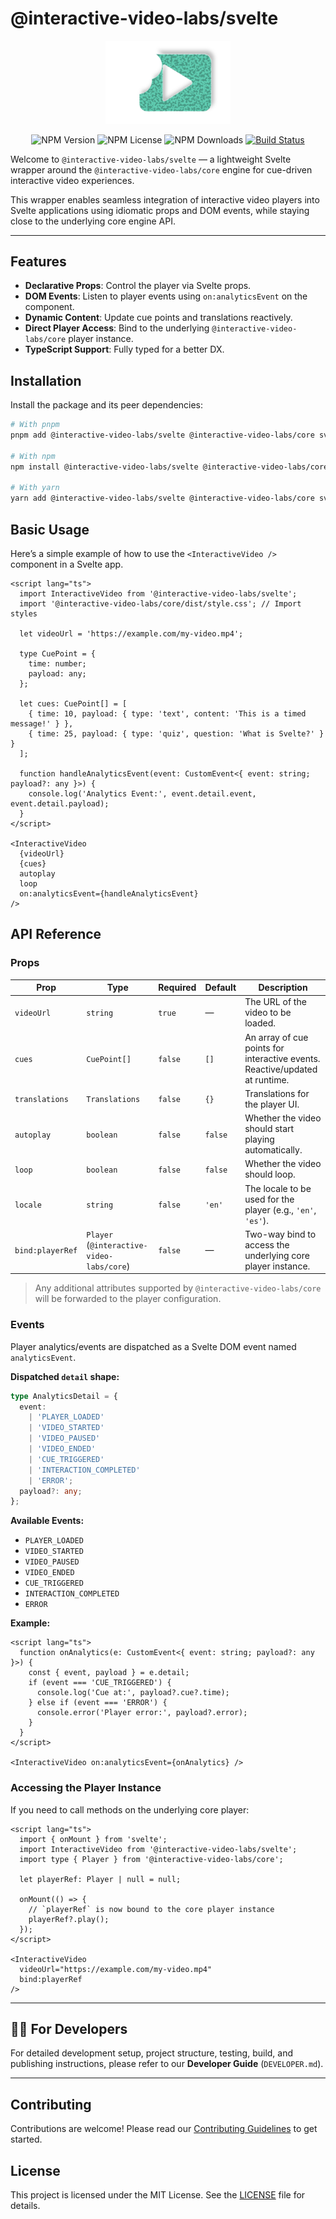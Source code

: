 # @interactive-video-labs/svelte

<p align="center">
  <img src="https://raw.githubusercontent.com/interactive-video-labs/docs/main/logo.svg" width="200px" alt="Interactive Video Labs Logo" />
</p>
<p align="center">
  <img src="https://img.shields.io/npm/v/@interactive-video-labs/svelte" alt="NPM Version" />
  <img src="https://img.shields.io/npm/l/@interactive-video-labs/svelte" alt="NPM License" />
  <img src="https://img.shields.io/npm/d18m/@interactive-video-labs/svelte?style=flat-square" alt="NPM Downloads" />
  <a href="https://github.com/interactive-video-labs/interactive-video-svelte-wrapper/actions">
    <img src="https://github.com/interactive-video-labs/interactive-video-svelte-wrapper/actions/workflows/release.yml/badge.svg" alt="Build Status" />
  </a>
</p>

Welcome to `@interactive-video-labs/svelte` — a lightweight Svelte wrapper around the `@interactive-video-labs/core` engine for cue-driven interactive video experiences.

This wrapper enables seamless integration of interactive video players into Svelte applications using idiomatic props and DOM events, while staying close to the underlying core engine API.

---

## Features

- **Declarative Props**: Control the player via Svelte props.
- **DOM Events**: Listen to player events using `on:analyticsEvent` on the component.
- **Dynamic Content**: Update cue points and translations reactively.
- **Direct Player Access**: Bind to the underlying `@interactive-video-labs/core` player instance.
- **TypeScript Support**: Fully typed for a better DX.

## Installation

Install the package and its peer dependencies:

```bash
# With pnpm
pnpm add @interactive-video-labs/svelte @interactive-video-labs/core svelte

# With npm
npm install @interactive-video-labs/svelte @interactive-video-labs/core svelte

# With yarn
yarn add @interactive-video-labs/svelte @interactive-video-labs/core svelte
```

## Basic Usage

Here’s a simple example of how to use the `<InteractiveVideo />` component in a Svelte app.

```svelte
<script lang="ts">
  import InteractiveVideo from '@interactive-video-labs/svelte';
  import '@interactive-video-labs/core/dist/style.css'; // Import styles

  let videoUrl = 'https://example.com/my-video.mp4';

  type CuePoint = {
    time: number;
    payload: any;
  };

  let cues: CuePoint[] = [
    { time: 10, payload: { type: 'text', content: 'This is a timed message!' } },
    { time: 25, payload: { type: 'quiz', question: 'What is Svelte?' } }
  ];

  function handleAnalyticsEvent(event: CustomEvent<{ event: string; payload?: any }>) {
    console.log('Analytics Event:', event.detail.event, event.detail.payload);
  }
</script>

<InteractiveVideo
  {videoUrl}
  {cues}
  autoplay
  loop
  on:analyticsEvent={handleAnalyticsEvent}
/>
```

## API Reference

### Props

| Prop             | Type                                      | Required | Default | Description                                                                 |
| ---------------- | ----------------------------------------- | -------- | ------- | --------------------------------------------------------------------------- |
| `videoUrl`       | `string`                                  | `true`   | —       | The URL of the video to be loaded.                                          |
| `cues`           | `CuePoint[]`                              | `false`  | `[]`    | An array of cue points for interactive events. Reactive/updated at runtime. |
| `translations`   | `Translations`                            | `false`  | `{}`    | Translations for the player UI.                                             |
| `autoplay`       | `boolean`                                 | `false`  | `false` | Whether the video should start playing automatically.                       |
| `loop`           | `boolean`                                 | `false`  | `false` | Whether the video should loop.                                              |
| `locale`         | `string`                                  | `false`  | `'en'`  | The locale to be used for the player (e.g., `'en'`, `'es'`).                |
| `bind:playerRef` | `Player` (`@interactive-video-labs/core`) | `false`  | —       | Two-way bind to access the underlying core player instance.                 |

> Any additional attributes supported by `@interactive-video-labs/core` will be forwarded to the player configuration.

### Events

Player analytics/events are dispatched as a Svelte DOM event named `analyticsEvent`.

**Dispatched `detail` shape:**

```ts
type AnalyticsDetail = {
  event:
    | 'PLAYER_LOADED'
    | 'VIDEO_STARTED'
    | 'VIDEO_PAUSED'
    | 'VIDEO_ENDED'
    | 'CUE_TRIGGERED'
    | 'INTERACTION_COMPLETED'
    | 'ERROR';
  payload?: any;
};
```

**Available Events:**

- `PLAYER_LOADED`
- `VIDEO_STARTED`
- `VIDEO_PAUSED`
- `VIDEO_ENDED`
- `CUE_TRIGGERED`
- `INTERACTION_COMPLETED`
- `ERROR`

**Example:**

```svelte
<script lang="ts">
  function onAnalytics(e: CustomEvent<{ event: string; payload?: any }>) {
    const { event, payload } = e.detail;
    if (event === 'CUE_TRIGGERED') {
      console.log('Cue at:', payload?.cue?.time);
    } else if (event === 'ERROR') {
      console.error('Player error:', payload?.error);
    }
  }
</script>

<InteractiveVideo on:analyticsEvent={onAnalytics} />
```

### Accessing the Player Instance

If you need to call methods on the underlying core player:

```svelte
<script lang="ts">
  import { onMount } from 'svelte';
  import InteractiveVideo from '@interactive-video-labs/svelte';
  import type { Player } from '@interactive-video-labs/core';

  let playerRef: Player | null = null;

  onMount(() => {
    // `playerRef` is now bound to the core player instance
    playerRef?.play();
  });
</script>

<InteractiveVideo
  videoUrl="https://example.com/my-video.mp4"
  bind:playerRef
/>
```

---

## 🧑‍💻 For Developers

For detailed development setup, project structure, testing, build, and publishing instructions, please refer to our **Developer Guide** (`DEVELOPER.md`).

---

## Contributing

Contributions are welcome! Please read our [Contributing Guidelines](CONTRIBUTING.md) to get started.

## License

This project is licensed under the MIT License. See the [LICENSE](LICENSE) file for details.
